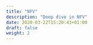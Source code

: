 ```yaml
---
title: "NFV"
description: "Deep dive in NFV"
date: 2020-03-22T15:20:43+01:00
draft: false
weight: 2
---
```


